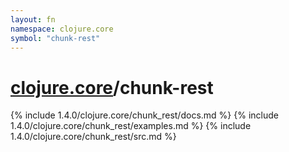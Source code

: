 ```yaml
---
layout: fn
namespace: clojure.core
symbol: "chunk-rest"
---
```


# [clojure.core](../)/chunk-rest

{% include 1.4.0/clojure.core/chunk_rest/docs.md %}
{% include 1.4.0/clojure.core/chunk_rest/examples.md %}
{% include 1.4.0/clojure.core/chunk_rest/src.md %}

